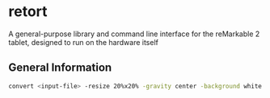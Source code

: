 # retort

A general-purpose library and command line interface for the reMarkable 2 tablet, designed to run on the hardware itself

## General Information

```bash
convert <input-file> -resize 20%x20% -gravity center -background white -extent 1404x1872 <output-file>
```
